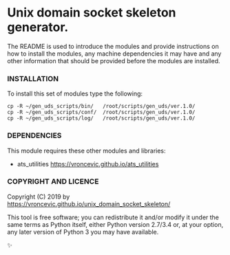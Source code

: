 # Unix domain socket skeleton generator.

The README is used to introduce the modules and provide instructions on
how to install the modules, any machine dependencies it may have and any
other information that should be provided before the modules are installed.

### INSTALLATION

To install this set of modules type the following:

```
cp -R ~/gen_uds_scripts/bin/   /root/scripts/gen_uds/ver.1.0/
cp -R ~/gen_uds_scripts/conf/  /root/scripts/gen_uds/ver.1.0/
cp -R ~/gen_uds_scripts/log/   /root/scripts/gen_uds/ver.1.0/
```

### DEPENDENCIES

This module requires these other modules and libraries:

* ats_utilities https://vroncevic.github.io/ats_utilities

### COPYRIGHT AND LICENCE

Copyright (C) 2019 by https://vroncevic.github.io/unix_domain_socket_skeleton/

This tool is free software; you can redistribute it and/or modify
it under the same terms as Python itself, either Python version 2.7/3.4 or,
at your option, any later version of Python 3 you may have available.

:sparkles:
